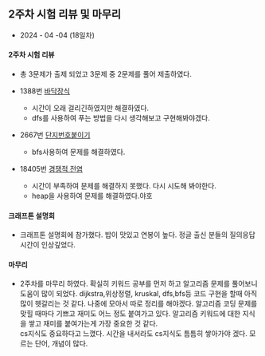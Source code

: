 ## 2주차 시험 리뷰 및 마무리   

* 2024 - 04 -04 (18일차)  

#### 2주차 시험 리뷰  

* 총 3문제가 출제 되었고 3문제 중 2문제를 풀어 제출하였다. 

* 1388번 [바닥장식]()   
    * 시간이 오래 걸리긴하였지만 해결하였다.    
    * dfs를 사용하여 푸는 방법을 다시 생각해보고 구현해봐야겠다.   
* 2667번 [단지번호붙이기]()   
    * bfs사용하여 문제를 해결하였다.  
* 18405번 [경쟁적 전염]()  
    * 시간이 부족하여 문제를 해결하지 못했다. 다시 시도해 봐야한다.   
    * heap을 사용하여 문제를 해결하였다.야호  

#### 크래프톤 설명회   
* 크래프톤 설명회에 참가했다. 밥이 맛있고 연봉이 높다. 정글 출신 분들의 질의응답 시간이 인상깊었다.  

#### 마무리   

* 2주차를 마무리 하였다. 확실히 키워드 공부를 먼저 하고 알고리즘 문제를 풀어보니 도움이 많이 되었다. dijkstra,위상정렬, kruskal, dfs,bfs등 코드 구현을 할때 아직 많이 헷갈리는 것 같다. 나중에 모아서 따로 정리를 해야겠다. 알고리즘 코딩 문제를 맞힐 때마다 기쁘고 재미도 어느 정도 붙여가고 있다. 알고리즘 키워드에 대한 지식을 쌓고 재미를 붙여가는게 가장 중요한 것 같다.  
cs지식도 중요하다고 느꼈다. 시간을 내서라도 cs지식도 틈틈히 쌓아가야 겠다. 모르는 단어, 개념이 많다.   

